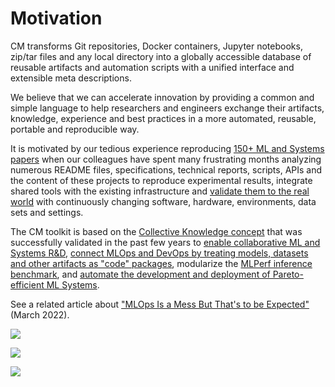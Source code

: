 # Motivation

CM transforms Git repositories, Docker containers, Jupyter notebooks, zip/tar files
and any local directory into a globally accessible database of reusable artifacts 
and automation scripts with a unified interface and extensible meta descriptions.

We believe that we can accelerate innovation by providing a common and simple language
to help researchers and engineers exchange their artifacts, knowledge, experience 
and best practices in a more automated, reusable, portable and reproducible way.
                             
It is motivated by our tedious experience reproducing [150+ ML and Systems papers](https://www.youtube.com/watch?v=7zpeIVwICa4)
when our colleagues have spent many frustrating months analyzing numerous README files, specifications, technical reports, scripts, APIs and the content 
of these projects to reproduce experimental results, integrate shared tools with the existing infrastructure 
and [validate them to the real world](https://cKnowledge.org/partners.html) 
with continuously changing software, hardware, environments, data sets and settings.

The CM toolkit is based on the [Collective Knowledge concept]( https://arxiv.org/abs/2011.01149 )
that was successfully validated in the past few years to 
[enable collaborative ML and Systems R&D](https://cKnowledge.org/partners.html),
[connect MLOps and DevOps by treating models, datasets and other artifacts as "code" packages](https://github.com/mlcommons/ck-mlops),
modularize the [MLPerf inference benchmark](https://github.com/mlcommons/ck/tree/master/docs/mlperf-automation),
and [automate the development and deployment of Pareto-efficient ML Systems](https://www.youtube.com/watch?v=1ldgVZ64hEI).

See a related article about ["MLOps Is a Mess But That's to be Expected"](https://www.mihaileric.com/posts/mlops-is-a-mess/) (March 2022).


![](https://cKnowledge.org/images/cm-gap-beween-mlsys-research-and-production.png?id=1)

![](https://cKnowledge.org/images/cm-gap-beween-mlsys-research-and-production2a.png)

![](https://cKnowledge.org/images/cm-gap-beween-mlsys-research-and-production3a.png)

